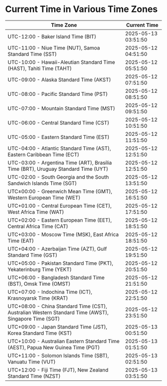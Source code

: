 # Current Time in Various Time Zones

| Time Zone | Current Time |
|-----------|--------------|
| UTC-12:00 - Baker Island Time (BIT) | 2025-05-13 03:51:50 |
| UTC-11:00 - Niue Time (NUT), Samoa Standard Time (SST) | 2025-05-12 04:51:50 |
| UTC-10:00 - Hawaii-Aleutian Standard Time (HAST), Tahiti Time (TAHT) | 2025-05-12 05:51:50 |
| UTC-09:00 - Alaska Standard Time (AKST) | 2025-05-12 07:51:50 |
| UTC-08:00 - Pacific Standard Time (PST) | 2025-05-12 08:51:50 |
| UTC-07:00 - Mountain Standard Time (MST) | 2025-05-12 09:51:50 |
| UTC-06:00 - Central Standard Time (CST) | 2025-05-12 10:51:50 |
| UTC-05:00 - Eastern Standard Time (EST) | 2025-05-12 11:51:50 |
| UTC-04:00 - Atlantic Standard Time (AST), Eastern Caribbean Time (ECT) | 2025-05-12 12:51:50 |
| UTC-03:00 - Argentina Time (ART), Brasília Time (BRT), Uruguay Standard Time (UYT) | 2025-05-12 12:51:50 |
| UTC-02:00 - South Georgia and the South Sandwich Islands Time (SGT) | 2025-05-12 13:51:50 |
| UTC±00:00 - Greenwich Mean Time (GMT), Western European Time (WET) | 2025-05-12 16:51:50 |
| UTC+01:00 - Central European Time (CET), West Africa Time (WAT) | 2025-05-12 17:51:50 |
| UTC+02:00 - Eastern European Time (EET), Central Africa Time (CAT) | 2025-05-12 18:51:50 |
| UTC+03:00 - Moscow Time (MSK), East Africa Time (EAT) | 2025-05-12 18:51:50 |
| UTC+04:00 - Azerbaijan Time (AZT), Gulf Standard Time (GST) | 2025-05-12 19:51:50 |
| UTC+05:00 - Pakistan Standard Time (PKT), Yekaterinburg Time (YEKT) | 2025-05-12 20:51:50 |
| UTC+06:00 - Bangladesh Standard Time (BST), Omsk Time (OMST) | 2025-05-12 21:51:50 |
| UTC+07:00 - Indochina Time (ICT), Krasnoyarsk Time (KRAT) | 2025-05-12 22:51:50 |
| UTC+08:00 - China Standard Time (CST), Australian Western Standard Time (AWST), Singapore Time (SGT) | 2025-05-12 23:51:50 |
| UTC+09:00 - Japan Standard Time (JST), Korea Standard Time (KST) | 2025-05-13 00:51:50 |
| UTC+10:00 - Australian Eastern Standard Time (AEST), Papua New Guinea Time (PGT) | 2025-05-13 01:51:50 |
| UTC+11:00 - Solomon Islands Time (SBT), Vanuatu Time (VUT) | 2025-05-13 02:51:50 |
| UTC+12:00 - Fiji Time (FJT), New Zealand Standard Time (NZST) | 2025-05-13 03:51:50 |
